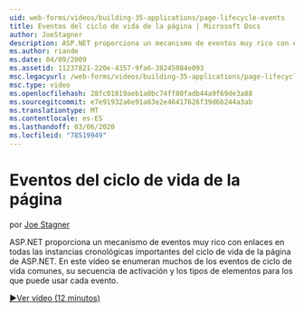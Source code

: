 ```yaml
---
uid: web-forms/videos/building-35-applications/page-lifecycle-events
title: Eventos del ciclo de vida de la página | Microsoft Docs
author: JoeStagner
description: ASP.NET proporciona un mecanismo de eventos muy rico con enlaces en todas las instancias cronológicas importantes del ciclo de vida de la página de ASP.NET. Este vídeo enumerará...
ms.author: riande
ms.date: 04/09/2009
ms.assetid: 11237821-220e-4357-9fa6-38245084e093
msc.legacyurl: /web-forms/videos/building-35-applications/page-lifecycle-events
msc.type: video
ms.openlocfilehash: 28fc01819aeb1a0bc74ff80fadb44a9f69de3a88
ms.sourcegitcommit: e7e91932a6e91a63e2e46417626f39d6b244a3ab
ms.translationtype: MT
ms.contentlocale: es-ES
ms.lasthandoff: 03/06/2020
ms.locfileid: "78519949"
---
```

# <a name="page-lifecycle-events"></a>Eventos del ciclo de vida de la página

por [Joe Stagner](https://github.com/JoeStagner)

ASP.NET proporciona un mecanismo de eventos muy rico con enlaces en todas las instancias cronológicas importantes del ciclo de vida de la página de ASP.NET. En este vídeo se enumeran muchos de los eventos de ciclo de vida comunes, su secuencia de activación y los tipos de elementos para los que puede usar cada evento.

[&#9654;Ver vídeo (12 minutos)](https://channel9.msdn.com/Blogs/ASP-NET-Site-Videos/page-lifecycle-events)
